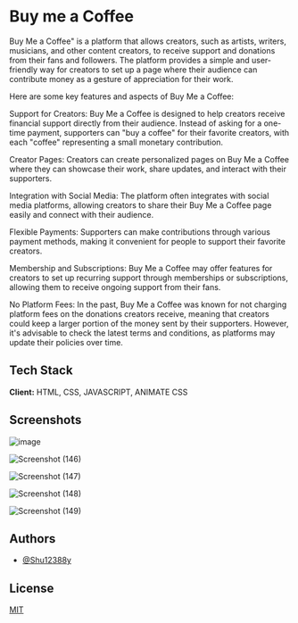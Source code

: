 
# Buy me a Coffee 
Buy Me a Coffee" is a platform that allows creators, such as artists, writers, musicians, and other content creators, to receive support and donations from their fans and followers. The platform provides a simple and user-friendly way for creators to set up a page where their audience can contribute money as a gesture of appreciation for their work.

Here are some key features and aspects of Buy Me a Coffee:

Support for Creators: Buy Me a Coffee is designed to help creators receive financial support directly from their audience. Instead of asking for a one-time payment, supporters can "buy a coffee" for their favorite creators, with each "coffee" representing a small monetary contribution.

Creator Pages: Creators can create personalized pages on Buy Me a Coffee where they can showcase their work, share updates, and interact with their supporters.

Integration with Social Media: The platform often integrates with social media platforms, allowing creators to share their Buy Me a Coffee page easily and connect with their audience.

Flexible Payments: Supporters can make contributions through various payment methods, making it convenient for people to support their favorite creators.

Membership and Subscriptions: Buy Me a Coffee may offer features for creators to set up recurring support through memberships or subscriptions, allowing them to receive ongoing support from their fans.

No Platform Fees: In the past, Buy Me a Coffee was known for not charging platform fees on the donations creators receive, meaning that creators could keep a larger portion of the money sent by their supporters. However, it's advisable to check the latest terms and conditions, as platforms may update their policies over time.

## Tech Stack

**Client:** HTML, CSS, JAVASCRIPT, ANIMATE CSS

## Screenshots

![image](https://github.com/Shu12388y/Buy-Me-A-Coffee/assets/91714143/e65a8e87-c48f-48a6-b73b-2b886f3679b4)

![Screenshot (146)](https://github.com/Shu12388y/Buy-Me-A-Coffee/assets/91714143/d3dd44f7-ebaf-4cfe-8751-8d2618e4af12)


![Screenshot (147)](https://github.com/Shu12388y/Buy-Me-A-Coffee/assets/91714143/1cef558f-f856-43f5-8e95-b74bd7dd31ac)

![Screenshot (148)](https://github.com/Shu12388y/Buy-Me-A-Coffee/assets/91714143/a65945bd-bf87-4dff-ad03-bd63a06371d8)

![Screenshot (149)](https://github.com/Shu12388y/Buy-Me-A-Coffee/assets/91714143/f2c3eaea-4d7c-420a-86e6-f4e207b456f7)


## Authors

- [@Shu12388y](https://www.github.com/Shu12388y)


## License

[MIT](https://choosealicense.com/licenses/mit/)

